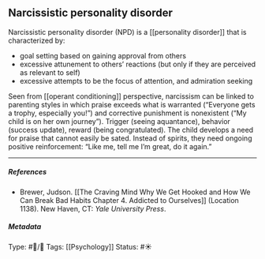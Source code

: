 ## Narcissistic personality disorder  # 

Narcissistic personality disorder (NPD) is a [[personality disorder]] that is characterized by: 

- goal setting based on gaining approval from others
- excessive attunement to others’ reactions (but only if they are perceived as relevant to self)
- excessive attempts to be the focus of attention, and admiration seeking

Seen from [[operant conditioning]] perspective, narcissism can be linked to parenting styles in which praise exceeds what is warranted (“Everyone gets a trophy, especially you!”) and corrective punishment is nonexistent (“My child is on her own journey”). Trigger (seeing aquantance), behavior (success update), reward (being congratulated). The child develops a need for praise that cannot easily be sated. Instead of spirits, they need ongoing positive reinforcement: “Like me, tell me I’m great, do it again.”

___

##### References

- Brewer, Judson. [[The Craving Mind Why We Get Hooked and How We Can Break Bad Habits Chapter 4. Addicted to Ourselves]] (Location 1138). New Haven, CT: _Yale University Press_.

##### Metadata

Type: #🔵/🔵 
Tags: [[Psychology]] 
Status: #☀️ 